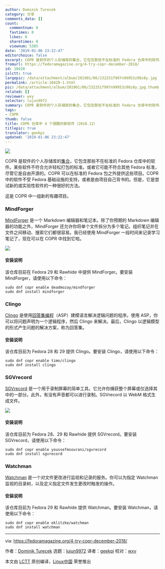 ```yaml
---
author: Dominik Turecek
category: 分享
comments_data: []
count:
  commentnum: 0
  favtimes: 0
  likes: 0
  sharetimes: 0
  viewnum: 5385
date: '2019-01-06 23:22:47'
editorchoice: false
excerpt: COPR 是软件的个人存储库的集合，它包含那些不在标准的 Fedora 仓库中的软件。
fromurl: https://fedoramagazine.org/4-try-copr-december-2018/
id: 10420
islctt: true
largepic: /data/attachment/album/201901/06/232251f997n99953z98z8y.jpg
permalink: /article-10420-1.html
pic: /data/attachment/album/201901/06/232251f997n99953z98z8y.jpg.thumb.jpg
related: []
reviewer: wxy
selector: lujun9972
summary: COPR 是软件的个人存储库的集合，它包含那些不在标准的 Fedora 仓库中的软件。
tags:
- COPR
thumb: false
title: COPR 仓库中 4 个很酷的新软件（2018.12）
titlepic: true
translator: geekpi
updated: '2019-01-06 23:22:47'
---
```


![](/data/attachment/album/201901/06/232251f997n99953z98z8y.jpg)


COPR 是软件的个人存储库的[集合](https://copr.fedorainfracloud.org/)，它包含那些不在标准的 Fedora 仓库中的软件。某些软件不符合允许轻松打包的标准。或者它可能不符合其他 Fedora 标准，尽管它是自由开源的。COPR 可以在标准的 Fedora 包之外提供这些项目。COPR 中的软件不受 Fedora 基础设施的支持，或者是由项目自己背书的。但是，它是尝试新的或实验性软件的一种很好的方法。


这是 COPR 中一组新的有趣项目。


### MindForger


[MindForger](https://www.mindforger.com/) 是一个 Markdown 编辑器和笔记本。除了你预期的 Markdown 编辑器的功能之外，MindForger 还允许你将单个文件拆分为多个笔记。组织笔记并在文件之间移动、搜索它们都很容易。我已经使用 MindForger 一段时间来记录学习笔记了，现在可以在 COPR 中找到它啦。


![](/data/attachment/album/201901/06/232251po8j8d4b14ozf8fg.png)


#### 安装说明


该仓库目前在 Fedora 29 和 Rawhide 中提供 MindForger。要安装 MindForger，请使用以下命令：



```
sudo dnf copr enable deadmozay/mindforger
sudo dnf install mindforger
```

### Clingo


[Clingo](https://potassco.org/clingo/) 是使用[回答集编程](https://en.wikipedia.org/wiki/Answer_set_programming)（ASP）建模语言解决逻辑问题的程序。使用 ASP，你可以将问题声明为一个逻辑程序，然后 Clingo 来解决。最后，Clingo 以逻辑模型的形式产生问题的解决方案，称为回答集。


#### 安装说明


该仓库目前为 Fedora 28 和 29 提供 Clingo。要安装 Clingo，请使用以下命令：



```
sudo dnf copr enable timn/clingo
sudo dnf install clingo
```

### SGVrecord


[SGVrecord](https://github.com/yucefsourani/sgvrecord) 是一个用于录制屏幕的简单工具。它允许你捕获整个屏幕或仅选择其中的一部分。此外，有没有声音都可以进行录制。SGVrecord 以 WebM 格式生成文件。


![](/data/attachment/album/201901/06/232252ofqifqkzqu0fff5u.png)


#### 安装说明


该仓库目前为 Fedora 28、29 和 Rawhide 提供 SGVrecord。要安装 SGVrecord，请使用以下命令：



```
sudo dnf copr enable youssefmsourani/sgvrecord
sudo dnf install sgvrecord
```

### Watchman


[Watchman](https://facebook.github.io/watchman/) 是一个对文件更改进行监视和记录的服务。你可以为指定 Watchman 监视的目录树，以及定义指定文件发生更改时触发的操作。


#### 安装说明


该仓库目前为 Fedora 29 和 Rawhide 提供 Watchman。要安装 Watchman，请使用以下命令：



```
sudo dnf copr enable eklitzke/watchman
sudo dnf install watchman
```



---


via: <https://fedoramagazine.org/4-try-copr-december-2018/>


作者：[Dominik Turecek](https://fedoramagazine.org) 选题：[lujun9972](https://github.com/lujun9972) 译者：[geekpi](https://github.com/geekpi) 校对：[wxy](https://github.com/wxy)


本文由 [LCTT](https://github.com/LCTT/TranslateProject) 原创编译，[Linux中国](https://linux.cn/) 荣誉推出
